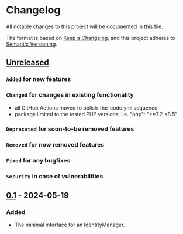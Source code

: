 # Changelog

All notable changes to this project will be documented in this file.

The format is based on [Keep a Changelog](https://keepachangelog.com/en/1.0.0/),
and this project adheres to [Semantic Versioning](https://semver.org/spec/v2.0.0.html).

## [Unreleased]

### `Added` for new features

### `Changed` for changes in existing functionality

- all GitHub Actions moved to polish-the-code.yml sequence
- package limited to the tested PHP versions, i.e. "php": ">=7.2 <8.5"

### `Deprecated` for soon-to-be removed features

### `Removed` for now removed features

### `Fixed` for any bugfixes

### `Security` in case of vulnerabilities

## [0.1] - 2024-05-19

### Added

- The minimal interface for an IdentityManager.

[Unreleased]: https://github.com/WorkOfStan/seablast-interfaces/compare/v0.1...HEAD
[0.1]: https://github.com/WorkOfStan/seablast-interfaces/releases/tag/v0.1
